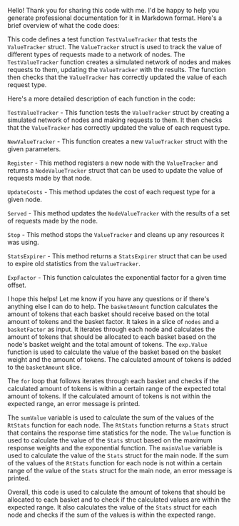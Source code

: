 Hello! Thank you for sharing this code with me. I'd be happy to help you generate professional documentation for it in Markdown format. Here's a brief overview of what the code does:

This code defines a test function `TestValueTracker` that tests the `ValueTracker` struct. The `ValueTracker` struct is used to track the value of different types of requests made to a network of nodes. The `TestValueTracker` function creates a simulated network of nodes and makes requests to them, updating the `ValueTracker` with the results. The function then checks that the `ValueTracker` has correctly updated the value of each request type.

Here's a more detailed description of each function in the code:

`TestValueTracker` - This function tests the `ValueTracker` struct by creating a simulated network of nodes and making requests to them. It then checks that the `ValueTracker` has correctly updated the value of each request type.

`NewValueTracker` - This function creates a new `ValueTracker` struct with the given parameters.

`Register` - This method registers a new node with the `ValueTracker` and returns a `NodeValueTracker` struct that can be used to update the value of requests made by that node.

`UpdateCosts` - This method updates the cost of each request type for a given node.

`Served` - This method updates the `NodeValueTracker` with the results of a set of requests made by the node.

`Stop` - This method stops the `ValueTracker` and cleans up any resources it was using.

`StatsExpirer` - This method returns a `StatsExpirer` struct that can be used to expire old statistics from the `ValueTracker`.

`ExpFactor` - This function calculates the exponential factor for a given time offset.

I hope this helps! Let me know if you have any questions or if there's anything else I can do to help. The `basketAmount` function calculates the amount of tokens that each basket should receive based on the total amount of tokens and the basket factor. It takes in a slice of `nodes` and a `basketFactor` as input. It iterates through each node and calculates the amount of tokens that should be allocated to each basket based on the node's basket weight and the total amount of tokens. The `exp.Value` function is used to calculate the value of the basket based on the basket weight and the amount of tokens. The calculated amount of tokens is added to the `basketAmount` slice.

The `for` loop that follows iterates through each basket and checks if the calculated amount of tokens is within a certain range of the expected total amount of tokens. If the calculated amount of tokens is not within the expected range, an error message is printed.

The `sumValue` variable is used to calculate the sum of the values of the `RtStats` function for each node. The `RtStats` function returns a `Stats` struct that contains the response time statistics for the node. The `Value` function is used to calculate the value of the `Stats` struct based on the maximum response weights and the exponential function. The `mainValue` variable is used to calculate the value of the `Stats` struct for the main node. If the sum of the values of the `RtStats` function for each node is not within a certain range of the value of the `Stats` struct for the main node, an error message is printed.

Overall, this code is used to calculate the amount of tokens that should be allocated to each basket and to check if the calculated values are within the expected range. It also calculates the value of the `Stats` struct for each node and checks if the sum of the values is within the expected range.